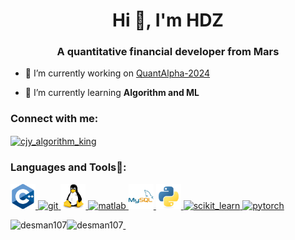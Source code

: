 <h1 align="center">Hi 👋, I'm HDZ</h1>
<h3 align="center">A quantitative financial developer from Mars</h3>

- 🔭 I’m currently working on [QuantAlpha-2024](https://github.com/huangbogeng/QuantAlpha-2024)

- 🌱 I’m currently learning **Algorithm and ML**

<h3 align="left">Connect with me:</h3>
<p align="left">
<a href="[https://kaggle.com/cjy_algorithm_king](https://www.kaggle.com/hdzalgorithmking)" target="blank"><img align="center" src="https://raw.githubusercontent.com/rahuldkjain/github-profile-readme-generator/master/src/images/icons/Social/kaggle.svg" alt="cjy_algorithm_king" height="30" width="40" /></a>
</p>

<h3 align="left">Languages and Tools💋:</h3>
<p align="left"> <a href="https://www.w3schools.com/cpp/" target="_blank" rel="noreferrer"> <img src="https://raw.githubusercontent.com/devicons/devicon/master/icons/cplusplus/cplusplus-original.svg" alt="cplusplus" width="40" height="40"/> </a> <a href="https://git-scm.com/" target="_blank" rel="noreferrer"> <img src="https://www.vectorlogo.zone/logos/git-scm/git-scm-icon.svg" alt="git" width="40" height="40"/> </a> <a href="https://www.linux.org/" target="_blank" rel="noreferrer"> <img src="https://raw.githubusercontent.com/devicons/devicon/master/icons/linux/linux-original.svg" alt="linux" width="40" height="40"/> </a> <a href="https://www.mathworks.com/" target="_blank" rel="noreferrer"> <img src="https://upload.wikimedia.org/wikipedia/commons/2/21/Matlab_Logo.png" alt="matlab" width="40" height="40"/> </a> <a href="https://www.mysql.com/" target="_blank" rel="noreferrer"> <img src="https://raw.githubusercontent.com/devicons/devicon/master/icons/mysql/mysql-original-wordmark.svg" alt="mysql" width="40" height="40"/> </a> <a href="https://www.python.org" target="_blank" rel="noreferrer"> <img src="https://raw.githubusercontent.com/devicons/devicon/master/icons/python/python-original.svg" alt="python" width="40" height="40"/> </a> <a href="https://scikit-learn.org/" target="_blank" rel="noreferrer"> <img src="https://upload.wikimedia.org/wikipedia/commons/0/05/Scikit_learn_logo_small.svg" alt="scikit_learn" width="40" height="40"/> </a><a href="https://pytorch.org/" target="_blank" rel="noreferrer"> <img src="https://www.vectorlogo.zone/logos/pytorch/pytorch-icon.svg" alt="pytorch" width="40" height="40"/> </p>

<p><img align="left" height="137px" src="https://github-readme-stats.vercel.app/api/top-langs?username=desman107&include_all_commits=true&line_height=21&bg_color=0,EC6C6C,FFD479,FFFC79,73FA79&theme=graywhite&show_icons=true&locale=cn&layout=compact" alt="desman107" /></p>

<p>&nbsp;<img align="left" height="137px" src="https://github-readme-stats.vercel.app/api?username=desman107&hide_border=truelayout=compact&bg_color=0,73FA79,73FDFF,D783FF&theme=graywhite&show_icons=true&locale=cn" alt="desman107" /></p>

